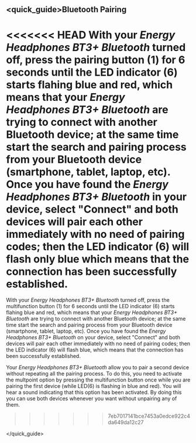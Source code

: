 ## <quick_guide>Bluetooth Pairing

<<<<<<< HEAD
With your *Energy Headphones BT3+ Bluetooth* turned off, press the pairing button (1) for 6 seconds until the LED indicator (6) starts flahing blue and red, which means that your *Energy Headphones BT3+ Bluetooth* are trying to connect with another Bluetooth device; at the same time start the search and pairing process from your Bluetooth device (smartphone, tablet, laptop, etc). Once you have found the *Energy Headphones BT3+ Bluetooth* in your device, select "Connect" and both devices will pair each other immediately with no need of pairing codes; then the LED indicator (6) will flash only blue which means that the connection has been successfully established.
=======
With your *Energy Headphones BT3+ Bluetooth* turned off, press the multifunction button (1) for 6 seconds until the LED indicator (6) starts flahing blue and red, which means that your *Energy Headphones BT3+ Bluetooth* are trying to connect with another Bluetooth device; at the same time start the search and pairing process from your Bluetooth device (smartphone, tablet, laptop, etc). Once you have found the *Energy Headphones BT3+ Bluetooth* on your device, select "Connect" and both devices will pair each other immediately with no need of pairing codes; then the LED indicator (6) will flash blue, which means that the connection has been successfully established.

Your *Energy Headphones BT3+ Bluetooth* allow you to pair a second device without repeating all the pairing process. To do this, you need to activate the multpoint option by pressing the multifunction button once while you are pairing the first device (while LED(6) is flashing in blue and red). You will hear a sound indicating that this option has been activated. By doing this you can use both devices whenever you want without unpairing any of them.
>>>>>>> 7eb7017141bce7453a0edce922c4da649da12c27

</quick_guide>
